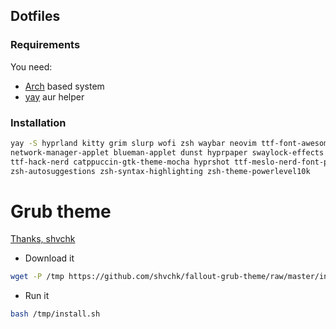 ## Dotfiles

### Requirements
You need:
 - [Arch](https://wiki.archlinux.org/title/Arch-based_distributions) based system
 - [yay](https://github.com/Jguer/yay) aur helper

### Installation

```bash
yay -S hyprland kitty grim slurp wofi zsh waybar neovim ttf-font-awesome noto-fonts-emoji \
network-manager-applet blueman-applet dunst hyprpaper swaylock-effects \
ttf-hack-nerd catppuccin-gtk-theme-mocha hyprshot ttf-meslo-nerd-font-powerlevel10k
zsh-autosuggestions zsh-syntax-highlighting zsh-theme-powerlevel10k 
```

# Grub theme
[Thanks, shvchk](https://github.com/shvchk/fallout-grub-theme?tab=readme-ov-file)


- Download it

```bash
wget -P /tmp https://github.com/shvchk/fallout-grub-theme/raw/master/install.sh
```

- Run it
```bash
bash /tmp/install.sh
```
